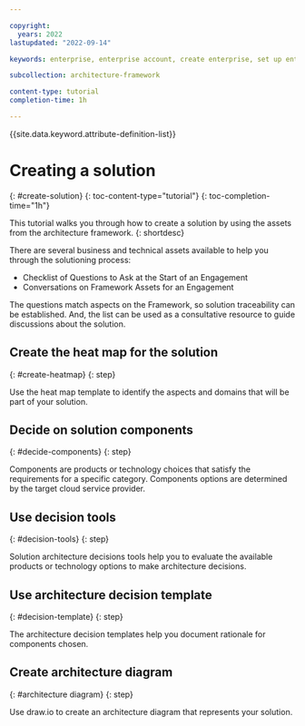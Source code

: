 ```yaml
---

copyright:
  years: 2022
lastupdated: "2022-09-14"

keywords: enterprise, enterprise account, create enterprise, set up enterprise, enterprise users, enterprise access, enterprise tutorial

subcollection: architecture-framework

content-type: tutorial
completion-time: 1h

---
```


{{site.data.keyword.attribute-definition-list}}


# Creating a solution
{: #create-solution}
{: toc-content-type="tutorial"}
{: toc-completion-time="1h"}

This tutorial walks you through how to create a solution by using the assets from the architecture framework.
{: shortdesc}

There are several business and technical assets available to help you through the solutioning process:
* Checklist of Questions to Ask at the Start of an Engagement
* Conversations on Framework Assets for an Engagement

The questions match aspects on the Framework, so solution traceability can be established. And, the list can be used as a consultative resource to guide discussions about the solution.

## Create the heat map for the solution
{: #create-heatmap}
{: step}

Use the heat map template to identify the aspects and domains that will be part of your solution.

## Decide on solution components
{: #decide-components}
{: step}

Components are products or technology choices that satisfy the requirements for a specific category. Components options are determined by the target cloud service provider.

## Use decision tools
{: #decision-tools}
{: step}

Solution architecture decisions tools help you to evaluate the available products or technology options to make architecture decisions.

## Use architecture decision template
{: #decision-template}
{: step}

The architecture decision templates help you document rationale for components chosen.

## Create architecture diagram
{: #architecture diagram}
{: step}

Use draw.io to create an architecture diagram that represents your solution.
